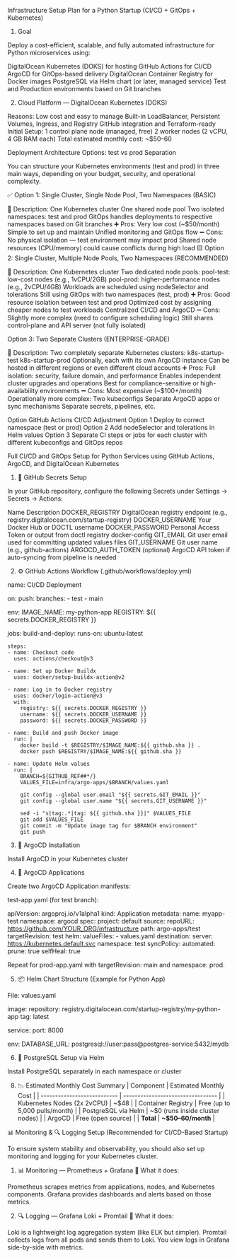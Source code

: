 Infrastructure Setup Plan for a Python Startup (CI/CD + GitOps + Kubernetes)

1. Goal

Deploy a cost-efficient, scalable, and fully automated infrastructure for Python microservices using:

DigitalOcean Kubernetes (DOKS) for hosting
GitHub Actions for CI/CD
ArgoCD for GitOps-based delivery
DigitalOcean Container Registry for Docker images
PostgreSQL via Helm chart (or later, managed service)
Test and Production environments based on Git branches

2.  Cloud Platform — DigitalOcean Kubernetes (DOKS)

Reasons:
Low cost and easy to manage
Built-in LoadBalancer, Persistent Volumes, Ingress, and Registry
GitHub integration and Terraform-ready
Initial Setup:
1 control plane node (managed, free)
2 worker nodes (2 vCPU, 4 GB RAM each)
Total estimated monthly cost: ~$50–60

Deployment Architecture Options: test vs prod Separation

You can structure your Kubernetes environments (test and prod) in three main ways, depending on your budget, security, and operational complexity.

✅ Option 1: Single Cluster, Single Node Pool, Two Namespaces (BASIC)

🔧 Description:
One Kubernetes cluster
One shared node pool
Two isolated namespaces: test and prod
GitOps handles deployments to respective namespaces based on Git branches
➕ Pros:
Very low cost (~$50/month)
Simple to set up and maintain
Unified monitoring and GitOps flow
➖ Cons:
No physical isolation — test environment may impact prod
Shared node resources (CPU/memory) could cause conflicts during high load
🟨 Option 2: Single Cluster, Multiple Node Pools, Two Namespaces (RECOMMENDED)

🔧 Description:
One Kubernetes cluster
Two dedicated node pools:
pool-test: low-cost nodes (e.g., 1vCPU/2GB)
pool-prod: higher-performance nodes (e.g., 2vCPU/4GB)
Workloads are scheduled using nodeSelector and tolerations
Still using GitOps with two namespaces (test, prod)
➕ Pros:
Good resource isolation between test and prod
Optimized cost by assigning cheaper nodes to test workloads
Centralized CI/CD and ArgoCD
➖ Cons:
Slightly more complex (need to configure scheduling logic)
Still shares control-plane and API server (not fully isolated)

 Option 3: Two Separate Clusters (ENTERPRISE-GRADE)

🔧 Description:
Two completely separate Kubernetes clusters:
k8s-startup-test
k8s-startup-prod
Optionally, each with its own ArgoCD instance
Can be hosted in different regions or even different cloud accounts
➕ Pros:
Full isolation: security, failure domain, and performance
Enables independent cluster upgrades and operations
Best for compliance-sensitive or high-availability environments
➖ Cons:
Most expensive (~$100+/month)
Operationally more complex:
Two kubeconfigs
Separate ArgoCD apps or sync mechanisms
Separate secrets, pipelines, etc.


Option	GitHub Actions CI/CD Adjustment
Option 1	Deploy to correct namespace (test or prod)
Option 2	Add nodeSelector and tolerations in Helm values
Option 3	Separate CI steps or jobs for each cluster with different kubeconfigs and GitOps repos


Full CI/CD and GitOps Setup for Python Services using GitHub Actions, ArgoCD, and DigitalOcean Kubernetes

1. 🔐 GitHub Secrets Setup

In your GitHub repository, configure the following Secrets under Settings → Secrets → Actions:

Name	Description
DOCKER_REGISTRY	DigitalOcean registry endpoint (e.g., registry.digitalocean.com/startup-registry)
DOCKER_USERNAME	Your Docker Hub or DOCTL username
DOCKER_PASSWORD	Personal Access Token or output from doctl registry docker-config
GIT_EMAIL	Git user email used for committing updated values files
GIT_USERNAME	Git user name (e.g., github-actions)
ARGOCD_AUTH_TOKEN (optional)	ArgoCD API token if auto-syncing from pipeline is needed


2. ⚙️ GitHub Actions Workflow (.github/workflows/deploy.yml)
   
name: CI/CD Deployment

on:
  push:
    branches:
      - test
      - main

env:
  IMAGE_NAME: my-python-app
  REGISTRY: ${{ secrets.DOCKER_REGISTRY }}

jobs:
  build-and-deploy:
    runs-on: ubuntu-latest

    steps:
    - name: Checkout code
      uses: actions/checkout@v3

    - name: Set up Docker Buildx
      uses: docker/setup-buildx-action@v2

    - name: Log in to Docker registry
      uses: docker/login-action@v3
      with:
        registry: ${{ secrets.DOCKER_REGISTRY }}
        username: ${{ secrets.DOCKER_USERNAME }}
        password: ${{ secrets.DOCKER_PASSWORD }}

    - name: Build and push Docker image
      run: |
        docker build -t $REGISTRY/$IMAGE_NAME:${{ github.sha }} .
        docker push $REGISTRY/$IMAGE_NAME:${{ github.sha }}

    - name: Update Helm values
      run: |
        BRANCH=${GITHUB_REF##*/}
        VALUES_FILE=infra/argo-apps/$BRANCH/values.yaml

        git config --global user.email "${{ secrets.GIT_EMAIL }}"
        git config --global user.name "${{ secrets.GIT_USERNAME }}"

        sed -i "s|tag:.*|tag: ${{ github.sha }}|" $VALUES_FILE
        git add $VALUES_FILE
        git commit -m "Update image tag for $BRANCH environment"
        git push

3. 🔁 ArgoCD Installation

Install ArgoCD in your Kubernetes cluster

4. 🎯 ArgoCD Applications

Create two ArgoCD Application manifests:

test-app.yaml (for test branch):

apiVersion: argoproj.io/v1alpha1
kind: Application
metadata:
  name: myapp-test
  namespace: argocd
spec:
  project: default
  source:
    repoURL: https://github.com/YOUR_ORG/infrastructure
    path: argo-apps/test
    targetRevision: test
    helm:
      valueFiles:
        - values.yaml
  destination:
    server: https://kubernetes.default.svc
    namespace: test
  syncPolicy:
    automated:
      prune: true
      selfHeal: true

Repeat for prod-app.yaml with targetRevision: main and namespace: prod.

5. 📦 Helm Chart Structure (Example for Python App)

File: values.yaml

image:
  repository: registry.digitalocean.com/startup-registry/my-python-app
  tag: latest

service:
  port: 8000

env:
  DATABASE_URL: postgresql://user:pass@postgres-service:5432/mydb


6. 🐘 PostgreSQL Setup via Helm

Install PostgreSQL separately in each namespace or cluster

8. 📉 Estimated Monthly Cost Summary
   | Component                   | Estimated Monthly Cost            |
| --------------------------- | --------------------------------- |
| Kubernetes Nodes (2x 2vCPU) | \~\$48                            |
| Container Registry          | Free (up to 5,000 pulls/month)    |
| PostgreSQL via Helm         | \~\$0 (runs inside cluster nodes) |
| ArgoCD                      | Free (open source)                |
| **Total**                   | **\~\$50–60/month**               |


📊 Monitoring & 🔍 Logging Setup (Recommended for CI/CD-Based Startup)

To ensure system stability and observability, you should also set up monitoring and logging for your Kubernetes cluster.

1. 📊 Monitoring — Prometheus + Grafana
🔧 What it does:

Prometheus scrapes metrics from applications, nodes, and Kubernetes components.
Grafana provides dashboards and alerts based on those metrics.

2. 🔍 Logging — Grafana Loki + Promtail
🔧 What it does:

Loki is a lightweight log aggregation system (like ELK but simpler).
Promtail collects logs from all pods and sends them to Loki.
You view logs in Grafana side-by-side with metrics.

